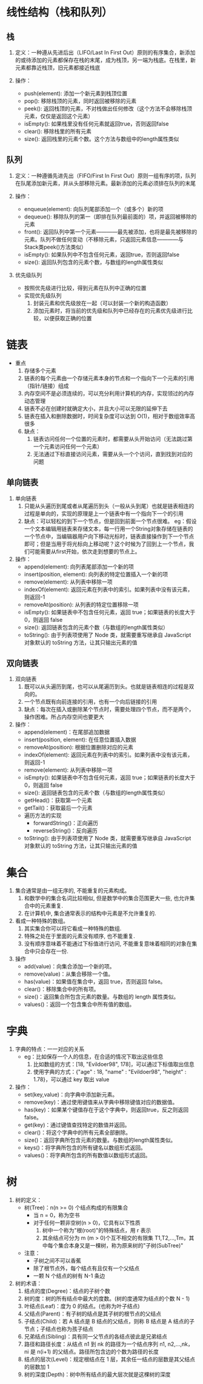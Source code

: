 # 线性结构（栈和队列）
## 栈
1. 定义：一种遵从先进后出（LIFO/Last In First Out）原则的有序集合，新添加的或待添加的元素都保存在栈的末尾，成为栈顶，另一端为栈底。在栈里，新元素都靠近栈顶，旧元素都接近栈底

2. 操作：
    * push(element): 添加一个新元素到栈顶位置
    * pop(): 移除栈顶的元素，同时返回被移除的元素
    * peek(): 返回栈顶的元素，不对栈做出任何修改（这个方法不会移除栈顶元素，仅仅是返回这个元素）
    * isEmpty(): 如果栈里没有任何元素就返回true，否则返回false
    * clear(): 移除栈里的所有元素
    * size(): 返回栈里的元素个数。这个方法与数组中的length属性类似

## 队列
1. 定义：一种遵循先进先出（FIFO/First In First Out）原则一组有序的项，队列在队尾添加新元素，并从头部移除元素。最新添加的元素必须排在队列的末尾

2. 操作：
    * enqueue(element): 向队列尾部添加一个（或多个）新的项
    * dequeue(): 移除队列的第一（即排在队列最前面的）项，并返回被移除的元素
    * front(): 返回队列中第一个元素————最先被添加，也将是最先被移除的元素。队列不做任何变动（不移除元素，只返回元素信息————与Stack类peek()方法类似）
    * isEmpty(): 如果队列中不包含任何元素，返回true，否则返回false
    * size(): 返回队列包含的元素个数，与数组的length属性类似

3. 优先级队列
    * 按照优先级进行比较，得到元素在队列中正确的位置
    * 实现优先级队列
        1. 封装元素和优先级放在一起（可以封装一个新的构造函数）
        2. 添加元素时，将当前的优先级和队列中已经存在的元素优先级进行比较，以便获取正确的位置

# 链表
* 重点
    1. 存储多个元素
    2. 链表的每个元素由一个存储元素本身的节点和一个指向下一个元素的引用（指针/链接）组成
    3. 内存空间不是必须连续的，可以充分利用计算机的内存，实现领过的内存动态管理
    4. 链表不必在创建时就确定大小，并且大小可以无限的延伸下去
    5. 链表在插入和删除数据时，时间复杂度可以达到 O(1)，相对于数组效率高很多
    6. 缺点：
        1. 链表访问任何一个位置的元素时，都需要从头开始访问（无法跳过第一个元素访问任何一个元素）
        2. 无法通过下标直接访问元素，需要从头一个个访问，直到找到对应的问题

## 单向链表
1. 单向链表
    1. 只能从头遍历到尾或者从尾遍历到头（一般从头到尾）也就是链表相连的过程是单向的，实现的原理是上一个链表中有一个指向下一个的引用
    2. 缺点：可以轻松的到下一个节点，但是回到前面一个节点很难。
    eg：假设一个文本编辑用链表来存储文本，每一行用一个String对象存储在链表的一个节点中，当编辑器用户向下移动光标时，链表直接操作到下一个节点即可；但是当用于将光标向上移动呢？这个时候为了回到上一个节点，我们可能需要从first开始，依次走到想要的节点上。
2. 操作：
    * append(element): 向列表尾部添加一个新的项
    * insert(position, element): 向列表的特定位置插入一个新的项
    * remove(element): 从列表中移除一项
    * indexOf(element): 返回元素在列表中的索引。如果列表中没有该元素，则返回-1
    * removeAt(position): 从列表的特定位置移除一项
    * isEmpty(): 如果链表中不包含任何元素，返回 true；如果链表的长度大于0，则返回 false
    * size(): 返回链表包含的元素个数（与数组的length属性类似）
    * toString(): 由于列表项使用了 Node 类，就需要重写继承自 JavaScript 对象默认的 toString 方法，让其只输出元素的值

## 双向链表
1. 双向链表
    1. 既可以从头遍历到尾，也可以从尾遍历到头。也就是链表相连的过程是双向的。
    2. 一个节点既有向前连接的引用，也有一个向后链接的引用
    3. 缺点：每次在插入或删除某个节点时，需要处理四个节点，而不是两个，操作困难。所占内存空间也要更大
2. 操作：
    * append(element)：在尾部追加数据
    * insert(position, element): 在任意位置插入数据
    * removeAt(position): 根据位置删除对应的元素
    * indexOf(element): 返回元素在列表中的索引。如果列表中没有该元素，则返回-1
    * remove(element): 从列表中移除一项
    * isEmpty(): 如果链表中不包含任何元素，返回 true；如果链表的长度大于0，则返回 false
    * size(): 返回链表包含的元素个数（与数组的length属性类似）
    * getHead()：获取第一个元素
    * getTail()：获取最后一个元素
    * 遍历方法的实现
        * forwardString()：正向遍历
        * reverseString()：反向遍历
    * toString(): 由于列表项使用了 Node 类，就需要重写继承自 JavaScript 对象默认的 toString 方法，让其只输出元素的值

# 集合
1. 集合通常是由一组无序的, 不能重复的元素构成。
    1. 和数学中的集合名词比较相似, 但是数学中的集合范围更大一些, 也允许集合中的元素重复.
    2. 在计算机中, 集合通常表示的结构中元素是不允许重复的.
2. 看成一种特殊的数组。
    1. 其实集合你可以将它看成一种特殊的数组.
    2. 特殊之处在于里面的元素没有顺序, 也不能重复.
    3. 没有顺序意味着不能通过下标值进行访问, 不能重复意味着相同的对象在集合中只会存在一份.
3. 操作
    * add(value)：向集合添加一个新的项。
    * remove(value)：从集合移除一个值。
    * has(value)：如果值在集合中，返回 true，否则返回 false。
    * clear()：移除集合中的所有项。
    * size()：返回集合所包含元素的数量。与数组的 length 属性类似。
    * values()：返回一个包含集合中所有值的数组。

# 字典
1. 字典的特点：一一对应的关系
    * eg：比如保存一个人的信息，在合适的情况下取出这些信息
        1. 比如数组的方式：[18, "Evildoer98", 178]，可以通过下标值取出信息
        2. 使用字典的方式：{"age" : 18, "name" : "Evildoer98", "height" : 1.78}，可以通过 key 取出 value
2. 操作：
    * set(key,value)：向字典中添加新元素。
    * remove(key)：通过使用键值来从字典中移除键值对应的数据值。
    * has(key)：如果某个键值存在于这个字典中，则返回true，反之则返回false。
    * get(key)：通过键值查找特定的数值并返回。
    * clear()：将这个字典中的所有元素全部删除。
    * size()：返回字典所包含元素的数量。与数组的length属性类似。
    * keys()：将字典所包含的所有键名以数组形式返回。
    * values()：将字典所包含的所有数值以数组形式返回。

# 树
1. 树的定义：
    * 树(Tree)：n(n >= 0) 个结点构成的有限集合
        * 当 n = 0，称为空书
        * 对于任何一颗非空树(n > 0)，它具有以下性质
            1. 树中一个称为"根(root)"的特殊结点，用 r 表示
            2. 其余结点可分为 m (m > 0)个互不相交的有限集 T1,T2,...,Tm，其中每个集合本身又是一棵树，称为原来树的"子树(SubTree)"
    * 注意：
        * 子树之间不可以香蕉
        * 除了根节点外，每个结点有且仅有一个父结点
        * 一颗 N 个结点的树有 N-1 条边
2. 树的术语：
    1. 结点的度(Degree)：结点的子树个数
    2. 树的度：树的所有结点中最大的度数。(树的度通常为结点的个数 N - 1)
    3. 叶结点(Leaf)：度为 0 的结点。(也称为叶子结点)
    4. 父结点(Parent)：有子树的结点是其子树的根节点的父结点
    5. 子结点(Child)：若 A 结点是 B 结点的父结点，则称 B 结点是 A 结点的子节点；子结点也称为孩子结点
    6. 兄弟结点(Sibling)：具有同一父节点的各结点彼此是兄弟结点
    7. 路径和路径长度：从结点 n1 到 nk 的路径为一个结点序列 n1, n2,...,nk，ni 是 n(i+1) 的父结点。路径所包含边的个数为路径的长度
    8. 结点的层次(Level)：规定根结点在 1 层，其余任一结点的层数是其父结点的层数加 1
    9. 树的深度(Depth)：树中所有结点的最大层次就是这棵树的深度
 
